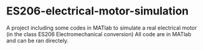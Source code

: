 # ES206-electrical-motor-simulation
A project including some codes in MATlab to simulate a real electrical motor (in the class ES206 Electromechanical conversion)
All code are in MATlab and can be ran directely.

